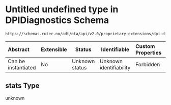 # Untitled undefined type in DPIDiagnostics Schema

```txt
https://schemas.ruter.no/adt/ota/api/v2.0/proprietary-extensions/dpi-diagnostics.json#/examples/0/payload/stats
```




| Abstract            | Extensible | Status         | Identifiable            | Custom Properties | Additional Properties | Access Restrictions | Defined In                                                                                                |
| :------------------ | ---------- | -------------- | ----------------------- | :---------------- | --------------------- | ------------------- | --------------------------------------------------------------------------------------------------------- |
| Can be instantiated | No         | Unknown status | Unknown identifiability | Forbidden         | Allowed               | none                | [dpi-diagnostics.json\*](../../schema/proprietary-extensions/dpi-diagnostics.json "open original schema") |

## stats Type

unknown
